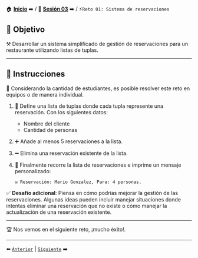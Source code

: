 🏠 [**Inicio**](../../Readme.md) ➡️ / 📖 [**Sesión 03**](../Readme.md) ➡️ / ⚡`Reto 01: Sistema de reservaciones`

## 🎯 Objetivo

⚒️ Desarrollar un sistema simplificado de gestión de reservaciones para un restaurante utilizando listas de tuplas.

---

## 📝 Instrucciones

👥 Considerando la cantidad de estudiantes, es posible resolver este reto en equipos o de manera individual.

1. 📜 Define una lista de tuplas donde cada tupla represente una reservación. Con los siguientes datos:
   - Nombre del cliente
   - Cantidad de personas

2. ➕ Añade al menos 5 reservaciones a la lista.

3. ➖ Elimina una reservación existente de la lista.

4. 🔄 Finalmente recorre la lista de reservaciones e imprime un mensaje personalizado:
   ```plaintext
   ✉️ Reservación: Mario Gonzalez, Para: 4 personas.
   ```

✅ **Desafío adicional**: Piensa en cómo podrías mejorar la gestión de las reservaciones. Algunas ideas pueden incluir manejar situaciones donde intentas eliminar una reservación que no existe o cómo manejar la actualización de una reservación existente.

---

🏆 Nos vemos en el siguiente reto, ¡mucho éxito!.

---

⬅️ [`Anterior`](../Readme.md) | [`Siguiente`](../Ejemplo-03/Readme.md) ➡️